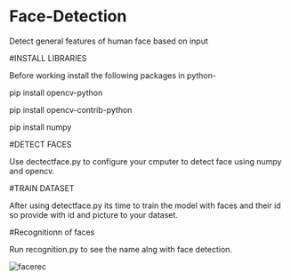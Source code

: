 # Face-Detection
Detect general features of human face based on input



#INSTALL LIBRARIES

Before working install the following packages in python-

pip install opencv-python

pip install opencv-contrib-python 

pip install numpy

#DETECT FACES

Use dectectface.py to configure your cmputer to detect face using numpy and opencv.

#TRAIN DATASET

After using detectface.py its time to train the model with faces and their id so provide with id and picture to your dataset.

#Recognitionn of faces

Run recognition.py to see the name alng with face detection.


![facerec](https://user-images.githubusercontent.com/69114104/115832341-68e29f80-a430-11eb-9b05-12eaa6b5c7d4.png)
